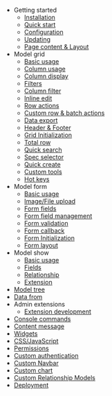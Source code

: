 - Getting started
  - [Installation](docs/installation.md)
  - [Quick start](docs/quick-start.md)
  - [Configuration](docs/configuration.md)
  - [Updating](docs/updating.md)
  - [Page content & Layout](docs/content-layout.md)
- Model grid
  - [Basic usage](docs/model-grid.md)
  - [Column usage](docs/model-grid-column.md)
  - [Column display](docs/model-grid-column-display.md)
  - [Filters](docs/model-grid-filters.md)
  - [Column filter](docs/model-grid-column-filter.md)
  - [Inline edit](docs/model-grid-inline-edit.md)
  - [Row actions](docs/model-grid-actions.md)
  - [Custom row & batch actions](docs/model-grid-custom-actions.md)
  - [Data export](docs/model-grid-export.md)
  - [Header & Footer](docs/model-grid-header-footer.md)
  - [Grid Initialization](docs/model-grid-init.md)
  - [Total row](docs/model-grid-total-row.md)
  - [Quick search](docs/model-grid-quick-search.md)
  - [Spec selector](docs/model-grid-spec-selector.md)
  - [Quick create](docs/model-grid-quick-create.md)
  - [Custom tools](docs/model-grid-custom-tools.md)
  - [Hot keys](docs/model-grid-hotkeys.md)
- Model form
  - [Basic usage](docs/model-form.md)
  - [Image/File upload](docs/model-form-upload.md)
  - [Form fields](docs/model-form-fields.md)
  - [Form field management](docs/model-form-field-management.md)
  - [Form validation](docs/model-form-validation.md)
  - [Form callback](docs/model-form-callback.md)
  - [Form Initialization](docs/model-form-init.md)
  - [Form layout](docs/model-form-layout.md)
- Model show
  - [Basic usage](docs/model-show.md)
  - [Fields](docs/model-show-fields.md)
  - [Relationship](docs/model-show-relationship.md)
  - [Extension](docs/model-show-extension.md)
- [Model tree](docs/model-tree.md)
- [Data from](docs/data-form.md)
- Admin extensions
  - [Extension development](docs/extension-development.md)
- [Console commands](docs/commands.md)
- [Content message](docs/content-message.md)
- [Widgets](docs/widgets.md)
- [CSS/JavaScript](docs/frontend.md)
- [Permissions](docs/permission.md)
- [Custom authentication](docs/custom-authentication.md)
- [Custom Navbar](docs/custom-navbar.md)
- [Custom chart](docs/custom-chart.md)
- [Custom Relationship Models](docs/deep-relationship.md)
- [Deployment](docs/deploy.md)
